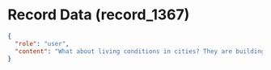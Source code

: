 # Record Data (record_1367)

```json
{
  "role": "user",
  "content": "What about living conditions in cities? They are building fly over that runs over existing roads in arcot road and everywehre\n"
}
```
